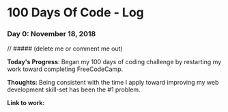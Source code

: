 # 100 Days Of Code - Log

### Day 0: November 18, 2018
// ##### (delete me or comment me out)

**Today's Progress**: Began my 100 days of coding challenge by restarting my work toward completing FreeCodeCamp.

**Thoughts:** Being consistent with the time I apply toward improving my web development skill-set has been the #1 problem.

**Link to work:** 
